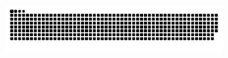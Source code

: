 ![Github Activies](https://raw.githubusercontent.com/noeFly/noeFly/snk/github-contribution-grid-snake-dark.svg)
